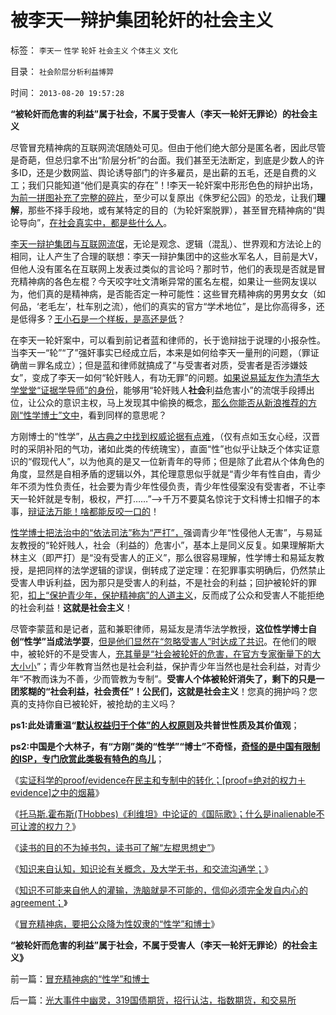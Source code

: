 # 被李天一辩护集团轮奸的社会主义

标签： `李天一` `性学` `轮奸` `社会主义` `个体主义` `文化` 

目录： `社会阶层分析利益博羿`

时间： `2013-08-20 19:57:28`

**“被轮奸而危害的利益”属于社会，不属于受害人（李天一轮奸无罪论）的社会主义**



尽管冒充精神病的互联网流氓随处可见。但由于他们绝大部分是匿名者，因此尽管是奇葩，但总归拿不出“阶层分析”的台面。我们甚至无法断定，到底是少数人的许多ID，还是少数网监、舆论诱导部门的许多雇员，是出薪的五毛，还是自费的义工；我们只能知道“他们是真实的存在”！!李天一轮奸案中形形色色的辩护出场，[为前一拼图补充了完整的碎片](../../../2013/8/16/从李天一的水军到批斗大会中的左棍，复原互联网流氓全貌.md)，至少可以复原出《侏罗纪公园》的恐龙，让我们**理解**，那些不择手段地，或有某特定的目的（为轮奸案脱罪），甚至冒充精神病的“舆论导向”，[在社会真实中，都是些什么人](../../../2013/8/17/辩护集团拿李天一的命运做实验，试验颠倒黑白的功力.md)。

[李天一辩护集团与互联网流氓](../../../2013/8/17/西方人总是“歧视，偏见”中国（人）是“外托公议，内实诡道”.md)，无论是观念、逻辑（混乱）、世界观和方法论上的相同，让人产生了合理的联想：李天一辩护集团中的这些水军名人，目前是大V，但他人没有匿名在互联网上发表过类似的言论吗？那时节，他们的表现是否就是冒充精神病的各色左棍？今天咬字吐文清晰异常的匿名左棍，如果让一些网友误以为，他们真的是精神病，是否能否定一种可能性：这些冒充精神病的男男女女（如何品，‘老毛左’，杜车别之流），他们的真实的官方“学术地位”，是比你高得多，还是低得多？[王小石是一个样板，是高还是低](../../../2013/8/3/互联网流氓“哲学无赖天下无敌”的秘密.md)？

在李天一轮奸案中，可以看到前记者蓝和律师的，长于诡辩拙于说理的小报杂性。当李天一“轮”“了”强奸事实已经成立后，本来是如何给李天一量刑的问题，（罪证确凿＝罪名成立）；但是蓝和律师就搞成了“与受害者对质，受害者是否涉嫌妓女”，变成了李天一如何“轮奸贱人，有功无罪”的问题。[如果说易延友作为清华大学堂堂“证据学导师”的身份](../../../2013/8/3/有中国特色的国际接轨，互联网流氓的炒作方式，颠倒黑白的学术水平.md)，能够用“轮奸贱人**社会**利益危害小”的流氓手段搏出位，让公众的意识主权，马上发现其中偷换的概念，[那么你能否从新浪推荐的方刚“性学博士”文中](http://blog.sina.com.cn/s/blog_467a5c960102e5q1.html?tj=1)，看到同样的意思呢？

方刚博士的“性学”，[从古典之中找到权威论据有点难](../../../2013/7/25/李天一律师正在创造“轮奸贱人有功无罪”的特色里程碑.md)，（仅有点如玉女心经，汉晋时的采阴补阳的气功，诸如此类的传统瑰宝），直面“性”也似乎让缺乏个体实证意识的“假现代人”，以为他真的是又一位新青年的导师；但是除了此君从个体角色的角度，显然是自相矛盾的逻辑以外，其伦理意思似乎就是“青少年有性自由，青少年不须为性负责任，社会要为青少年性侵负责，青少年性侵案没有受害者，不让李天一轮奸就是专制，极权，严打……”——>千万不要莫名惊诧于文科博士扣帽子的本事，[辩证法万能！啥都能反咬一口的](../../../2013/8/16/《罗伯特议事规则》如何体现“犯罪的自由”和“后果自负”？.md)！

[性学博士把法治中的“依法司法”称为“严打”，](../../../2010/7/21/不要搞道德“治法”.md)强调青少年“性侵他人无害”，与易延友教授的“轮奸贱人，社会（利益的）危害小”，基本上是同义反复。如果理解斯大林主义（即严打）是“没有受害人的正义”，那么很容易理解，性学博士和易延友教授，是把同样的法学逻辑的谬误，倒转成了逆定理：在犯罪事实明确后，仍然禁止受害人申诉利益，因为那只是受害人的利益，不是社会的利益；回护被轮奸的罪犯，[扣上“保护青少年，保护精神病”的人道主义](../../../2013/7/11/李天一及律师有权“无耻”.md)，反而成了公众和受害人不能拒绝的社会利益！**这就是社会主义**！

尽管李蒙蓝和是记者，蓝和兼职律师，易延友是清华法学教授，**这位性学博士自创“性学”当成法学耍**，[但是他们显然在“忽略受害人”时达成了共识](../../../2013/2/19/公有制前提下“恶法亦法”与“法家暴政”等意.md)。在他们的眼中，被轮奸的不是受害人，[充其量是“社会被轮奸的危害，在官方专家衡量下的大大小小](../../../2010/9/20/特权是弱者；特权就是贪污；市场无“公允价值标准”.md)”；青少年教育当然也是社会利益，保护青少年当然也是社会利益，对青少年“不教而诛为不善，少而管教为专制”。**受害人个体被轮奸消失了，剩下的只是一团浆糊的“社会利益，社会责任”！公民们，这就是社会主义**！您真的拥护吗？您真的支持你自已被轮奸，被抢劫的主义吗？

**ps1:此处请重温“[默认权益归于个体”的人权原则](../../../2013/8/17/犯罪，证据和绝对权力的逻辑关系，及汉语表述的缺陷.md)及共普世性质及其价值观**；

**ps2:中国是个大林子，有“方刚”类的“性学”“博士”不奇怪，[奇怪的是中国有限制的ISP，专门欣赏此类极有特色的鸟儿](../../../2009/10/9/民意就是民主吗？可定制的民意呢？.md)**；

《[实证科学的proof/evidence在民主和专制中的转化；[proof=绝对的权力＋evidence]之中的烟幕](../../../2013/8/18/实证科学的proof／evidence，在民主中的定论，专制文化的诡辩.md)》

《[托马斯.霍布斯(THobbes)《利维坦》中论证的《国际歌》；什么是inalienable不可让渡的权力？](../../../2013/8/19/什么是inalienable不可让渡的权力？《利维坦》中的《国际歌》.md)》

《[读书的目的不为掉书包，读书可了解“左棍思想史”](../../../2013/8/19/读书不为掉书包，可了解“左棍思想史”；.md)》

《[知识来自认知，知识论有关概念，及大学无书，和交流沟通学；](../../../2013/8/19/知识论的认知，大学无书，交流沟通学.md)》

《[知识不可能来自他人的灌输，洗脑就是不可能的，信仰必须完全发自内心的agreement；](../../../2013/8/19/知识论的认知，大学无书，交流沟通学.md)》

《[冒充精神病，要把公众降为性奴隶的“性学”和博士](../../../2013/8/20/冒充精神病的“性学”和博士.md)》

**“被轮奸而危害的利益”属于社会，不属于受害人（李天一轮奸无罪论）的社会主义》**





前一篇：[冒充精神病的“性学”和博士](../../../2013/8/20/冒充精神病的“性学”和博士.md)

后一篇：[光大事件中幽灵，319国债期货，招行认沽，指数期货，和交易所](../../../2013/8/20/光大事件中幽灵，319国债期货，招行认沽，指数期货，和交易所.md)